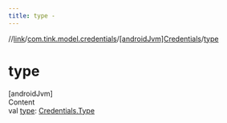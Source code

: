 ```yaml
---
title: type -
---
```

//[link](../../index.md)/[com.tink.model.credentials](../index.md)/[[androidJvm]Credentials](index.md)/[type](type.md)



# type  
[androidJvm]  
Content  
val [type](type.md): [Credentials.Type](-type/index.md)  



